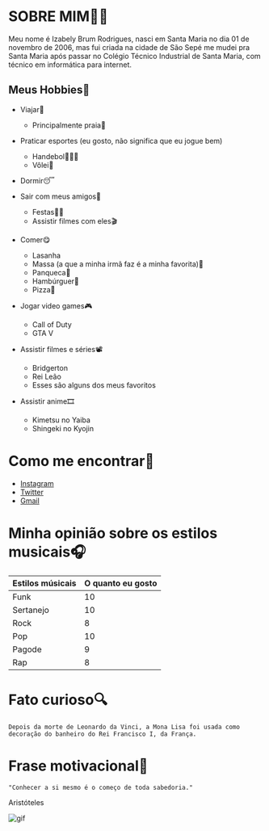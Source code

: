 # **SOBRE MIM**🙋‍♀️

 Meu nome é Izabely Brum Rodrigues, nasci em Santa Maria no dia 01 de novembro de 2006, mas fui criada na cidade de São Sepé
 me mudei pra Santa Maria após passar no Colégio Técnico Industrial de Santa Maria, com técnico em informática para internet.

## **Meus Hobbies**🥳

 * Viajar🛫               
	* Principalmente praia👙 
           
 * Praticar esportes (eu gosto, não significa que eu jogue bem)         
 	* Handebol🤾🏻‍♀            
 	* Vôlei🏐 
               
 * Dormir😴
                       
 * Sair com meus amigos🥰         
 	* Festas🥳🎉                    
 	* Assistir filmes com eles🎬
 
 * Comer😋                        
 	* Lasanha                   
 	* Massa (a que a minha irmã faz é a minha favorita)🍝
	* Panqueca🥞
	* Hambúrguer🍔
	* Pizza🍕 
                      
 * Jogar video games🎮             
 	* Call of Duty              
 	* GTA V    
                  
 * Assistir filmes e séries📽     
	* Bridgerton                 
	* Rei Leão                   
	* Esses são alguns dos meus favoritos
 
 * Assistir anime🎞                
	* Kimetsu no Yaiba           
	* Shingeki no Kyojin         


# Como me encontrar🤳

 * [Instagram](https://www.instagram.com/izabelybrum/)
 * [Twitter](https://twitter.com/IzaBrumR)
 * [Gmail](izabrumrodrigues@gmail.com)

# Minha opinião sobre os estilos musicais🎧

Estilos músicais   |  O quanto eu gosto
-------------------|------------------
   Funk            |10
   Sertanejo       |10
   Rock            |8
   Pop             |10
   Pagode          |9
   Rap             |8

# Fato curioso🔍
    Depois da morte de Leonardo da Vinci, a Mona Lisa foi usada como 
    decoração do banheiro do Rei Francisco I, da França.

# Frase motivacional🎈
    "Conhecer a si mesmo é o começo de toda sabedoria."
Aristóteles



 ![gif](https://i.pinimg.com/originals/e4/97/80/e4978058d222b1de099d86004119705a.gif)
